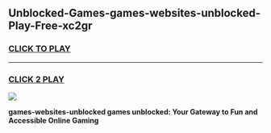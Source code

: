 
## Unblocked-Games-games-websites-unblocked-Play-Free-xc2gr
<h3>
<a href="https://premium76.site?title=games-websites-unblocked&ref=18A">CLICK TO PLAY</a></h3>
<hr>

<h3>
<a href="https://premium76.site?title=games-websites-unblocked&ref=18A">CLICK 2 PLAY</a>
  
</h3>

<a href="https://premium76.site?title=games-websites-unblocked&ref=18A"><img src="https://clearcache.store/games.png"></a>


**games-websites-unblocked games unblocked: Your Gateway to Fun and Accessible Online Gaming**
